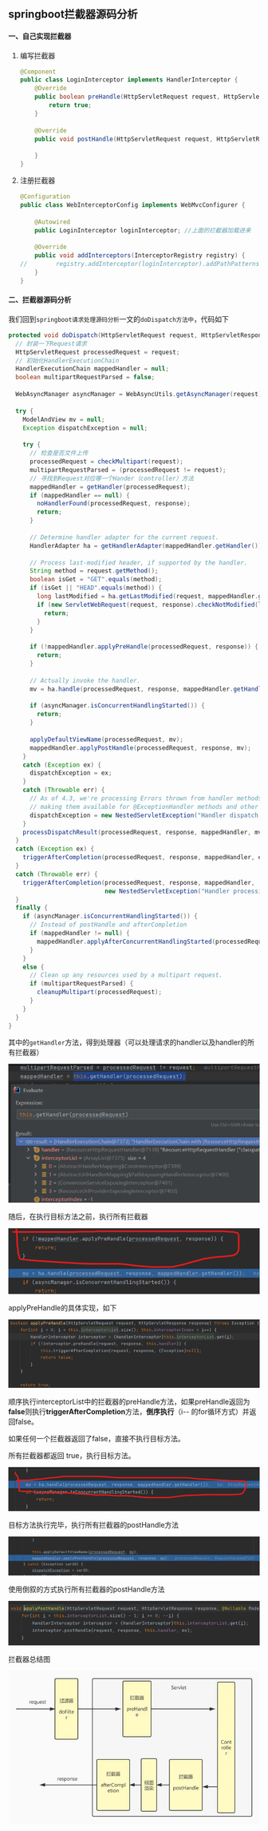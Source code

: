 ## springboot拦截器源码分析

#### 一、自己实现拦截器

1. 编写拦截器

   ```java
   @Component
   public class LoginInterceptor implements HandlerInterceptor {
       @Override
       public boolean preHandle(HttpServletRequest request, HttpServletResponse response, Object handler) throws Exception { //执行标的方法之前执行
           return true;
       }
   
       @Override
       public void postHandle(HttpServletRequest request, HttpServletResponse response, Object handler, ModelAndView modelAndView) throws Exception { //执行标的方法之后执行
   
       }
   }
   ```

   

2. 注册拦截器

   ```java
   @Configuration
   public class WebInterceptorConfig implements WebMvcConfigurer {
   
       @Autowired
       public LoginInterceptor loginInterceptor; //上面的拦截器加载进来
   
       @Override
       public void addInterceptors(InterceptorRegistry registry) {
   //        registry.addInterceptor(loginInterceptor).addPathPatterns("/**").excludePathPatterns(new String[]{"/login", "/logout"});
       }
   }
   ```

   



#### 二、拦截器源码分析

我们回到`springboot请求处理源码分析`一文的`doDispatch方法中`，代码如下

```java
protected void doDispatch(HttpServletRequest request, HttpServletResponse response) throws Exception {
  // 封装一下Request请求
  HttpServletRequest processedRequest = request;
  // 初始化HandlerExecutionChain
  HandlerExecutionChain mappedHandler = null;
  boolean multipartRequestParsed = false;

  WebAsyncManager asyncManager = WebAsyncUtils.getAsyncManager(request);

  try {
    ModelAndView mv = null;
    Exception dispatchException = null;

    try {
      // 检查是否文件上传
      processedRequest = checkMultipart(request);
      multipartRequestParsed = (processedRequest != request);
      // 寻找到Request对应哪一个Hander（controller）方法
      mappedHandler = getHandler(processedRequest);
      if (mappedHandler == null) {
        noHandlerFound(processedRequest, response);
        return;
      }

      // Determine handler adapter for the current request.
      HandlerAdapter ha = getHandlerAdapter(mappedHandler.getHandler());

      // Process last-modified header, if supported by the handler.
      String method = request.getMethod();
      boolean isGet = "GET".equals(method);
      if (isGet || "HEAD".equals(method)) {
        long lastModified = ha.getLastModified(request, mappedHandler.getHandler());
        if (new ServletWebRequest(request, response).checkNotModified(lastModified) && isGet) {
          return;
        }
      }

      if (!mappedHandler.applyPreHandle(processedRequest, response)) {
        return;
      }

      // Actually invoke the handler.
      mv = ha.handle(processedRequest, response, mappedHandler.getHandler());

      if (asyncManager.isConcurrentHandlingStarted()) {
        return;
      }

      applyDefaultViewName(processedRequest, mv);
      mappedHandler.applyPostHandle(processedRequest, response, mv);
    }
    catch (Exception ex) {
      dispatchException = ex;
    }
    catch (Throwable err) {
      // As of 4.3, we're processing Errors thrown from handler methods as well,
      // making them available for @ExceptionHandler methods and other scenarios.
      dispatchException = new NestedServletException("Handler dispatch failed", err);
    }
    processDispatchResult(processedRequest, response, mappedHandler, mv, dispatchException);
  }
  catch (Exception ex) {
    triggerAfterCompletion(processedRequest, response, mappedHandler, ex);
  }
  catch (Throwable err) {
    triggerAfterCompletion(processedRequest, response, mappedHandler,
                           new NestedServletException("Handler processing failed", err));
  }
  finally {
    if (asyncManager.isConcurrentHandlingStarted()) {
      // Instead of postHandle and afterCompletion
      if (mappedHandler != null) {
        mappedHandler.applyAfterConcurrentHandlingStarted(processedRequest, response);
      }
    }
    else {
      // Clean up any resources used by a multipart request.
      if (multipartRequestParsed) {
        cleanupMultipart(processedRequest);
      }
    }
  }
}

```

其中的`getHandler`方法，得到处理器（可以处理请求的handler以及handler的所有拦截器）

![avatar](../../images/20230717215801.png)

随后，在执行目标方法之前，执行所有拦截器

![avatar](../../images/20230717220034.png)

applyPreHandle的具体实现，如下

![avatar](../../images/20230717220320.png)

顺序执行interceptorList中的拦截器的preHandle方法，如果preHandle返回为**false**则执行**triggerAfterCompletion**方法，**倒序执行**（i-- 的for循环方式）并返回false。

如果任何一个拦截器返回了false，直接不执行目标方法。

所有拦截器都返回 true，执行目标方法。

![avatar](../../images/20230717222312.png)

目标方法执行完毕，执行所有拦截器的postHandle方法

![avatar](../../images/6ddbcf.png)

使用倒叙的方式执行所有拦截器的postHandle方法

![avatar](../../images/20230717222641.png)





拦截器总结图

![avatar](../../images/112233.webp)
